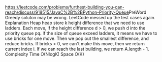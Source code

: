 https://leetcode.com/problems/furthest-building-you-can-reach/discuss/918515/JavaC%2B%2BPython-Priority-Queue
​
PreWord
Greedy soluton may be wrong.
LeetCode messed up the test cases again.
​
​
Explanation
Heap heap store k height difference that we need to use ladders.
Each move, if the height difference d > 0,
we push d into the priority queue pq.
If the size of queue exceed ladders,
it means we have to use bricks for one move.
Then we pop out the smallest difference, and reduce bricks.
If bricks < 0, we can't make this move, then we return current index i.
If we can reach the last building, we return A.length - 1.
​
​
Complexity
Time O(NlogK)
Space O(K)
​